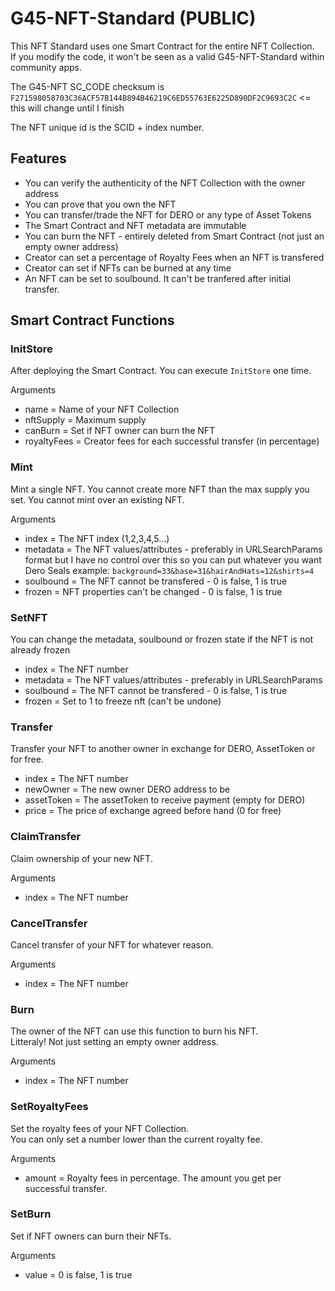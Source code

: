 # G45-NFT-Standard (PUBLIC)

This NFT Standard uses one Smart Contract for the entire NFT Collection.  
If you modify the code, it won't be seen as a valid G45-NFT-Standard within community apps.  

The G45-NFT SC_CODE checksum is `F271598058703C36ACF57B144B894B46219C6ED55763E6225D890DF2C9693C2C` <= this will change until I finish

The NFT unique id is the SCID + index number.  

## Features

- You can verify the authenticity of the NFT Collection with the owner address
- You can prove that you own the NFT
- You can transfer/trade the NFT for DERO or any type of Asset Tokens
- The Smart Contract and NFT metadata are immutable
- You can burn the NFT - entirely deleted from Smart Contract (not just an empty owner address)
- Creator can set a percentage of Royalty Fees when an NFT is transfered
- Creator can set if NFTs can be burned at any time
- An NFT can be set to soulbound. It can't be tranfered after initial transfer.

## Smart Contract Functions

### InitStore

After deploying the Smart Contract. You can execute `InitStore` one time.

Arguments

- name = Name of your NFT Collection
- nftSupply = Maximum supply
- canBurn = Set if NFT owner can burn the NFT
- royaltyFees = Creator fees for each successful transfer (in percentage)

### Mint

Mint a single NFT. You cannot create more NFT than the max supply you set.
You cannot mint over an existing NFT.

Arguments

- index = The NFT index (1,2,3,4,5...)
- metadata = The NFT values/attributes - preferably in URLSearchParams format but I have no control over this so you can put whatever you want
Dero Seals example: `background=33&base=31&hairAndHats=12&shirts=4`
- soulbound = The NFT cannot be transfered - 0 is false, 1 is true
- frozen = NFT properties can't be changed - 0 is false, 1 is true

### SetNFT

You can change the metadata, soulbound or frozen state if the NFT is not already frozen

- index = The NFT number
- metadata = The NFT values/attributes - preferably in URLSearchParams
- soulbound = The NFT cannot be transfered - 0 is false, 1 is true
- frozen = Set to 1 to freeze nft (can't be undone)

### Transfer

Transfer your NFT to another owner in exchange for DERO, AssetToken or for free.

- index = The NFT number
- newOwner = The new owner DERO address to be
- assetToken = The assetToken to receive payment (empty for DERO)
- price = The price of exchange agreed before hand (0 for free)

### ClaimTransfer

Claim ownership of your new NFT.

Arguments

- index = The NFT number

### CancelTransfer

Cancel transfer of your NFT for whatever reason.

Arguments

- index = The NFT number

### Burn

The owner of the NFT can use this function to burn his NFT.  
Litteraly! Not just setting an empty owner address.  

Arguments

- index = The NFT number

### SetRoyaltyFees

Set the royalty fees of your NFT Collection.  
You can only set a number lower than the current royalty fee.

Arguments

- amount = Royalty fees in percentage. The amount you get per successful transfer.

### SetBurn

Set if NFT owners can burn their NFTs.

Arguments

- value = 0 is false, 1 is true
